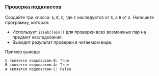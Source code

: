 ### Проверка подклассов
Создайте три класса: `A`, `B`, `C`, где `C` наследуется от `B`, а `B` от `A`. Напишите программу, которая:
- Использует `issubclass()` для проверки всех возможных пар на предмет наследования.
- Выводит результат проверки в читаемом виде.

Пример вывода:
```
C является подклассом B: True
B является подклассом A: True
A является подклассом C: False
```